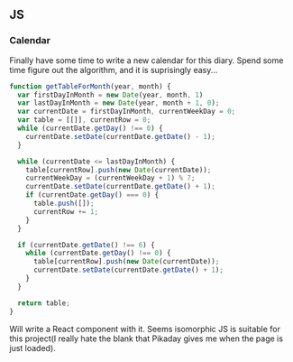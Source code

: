 ## JS

### Calendar

Finally have some time to write a new calendar for this diary. Spend some time figure out the algorithm, and it is suprisingly easy...

```javascript
function getTableForMonth(year, month) {
  var firstDayInMonth = new Date(year, month, 1)
  var lastDayInMonth = new Date(year, month + 1, 0);
  var currentDate = firstDayInMonth, currentWeekDay = 0;
  var table = [[]], currentRow = 0;
  while (currentDate.getDay() !== 0) {
    currentDate.setDate(currentDate.getDate() - 1);
  }

  while (currentDate <= lastDayInMonth) {
    table[currentRow].push(new Date(currentDate));
    currentWeekDay = (currentWeekDay + 1) % 7;
    currentDate.setDate(currentDate.getDate() + 1);
    if (currentDate.getDay() === 0) {
      table.push([]);
      currentRow += 1;
    }
  }

  if (currentDate.getDate() !== 6) {
    while (currentDate.getDay() !== 0) {
      table[currentRow].push(new Date(currentDate));
      currentDate.setDate(currentDate.getDate() + 1);
    }
  }

  return table;
}
```

Will write a React component with it. Seems isomorphic JS is suitable for this project(I really hate the blank that Pikaday gives me when the page is just loaded).
